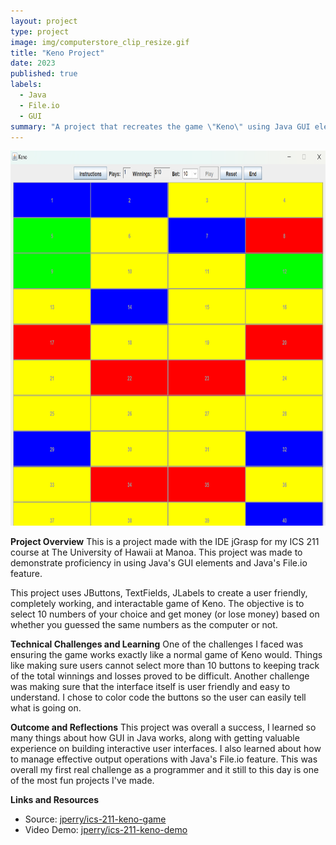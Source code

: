 ```yaml
---
layout: project
type: project
image: img/computerstore_clip_resize.gif
title: "Keno Project"
date: 2023
published: true
labels:
  - Java
  - File.io
  - GUI
summary: "A project that recreates the game \"Keno\" using Java GUI elements. Made for my ICS 211 course."
---
```

<img class="img-fluid" src="../img/keno.png" style="width: 1000px; height: 600px">

**Project Overview**
This is a project made with the IDE jGrasp for my ICS 211 course at The University of Hawaii at Manoa. This project was made to demonstrate proficiency in using Java's GUI elements and Java's File.io feature.

This project uses JButtons, TextFields, JLabels to create a user friendly, completely working, and interactable game of Keno. The objective is to select 10 numbers of your choice and get money (or lose money) based on whether you guessed the same numbers as the computer or not.

**Technical Challenges and Learning**
One of the challenges I faced was ensuring the game works exactly like a normal game of Keno would. Things like making sure users cannot select more than 10 buttons to keeping track of the total winnings and losses proved to be difficult. Another challenge was making sure that the interface itself is user friendly and easy to understand. I chose to color code the buttons so the user can easily tell what is going on.

**Outcome and Reflections**
This project was overall a success, I learned so many things about how GUI in Java works, along with getting valuable experience on building interactive user interfaces. I also learned about how to manage effective output operations with Java's File.io feature. This was overall my first real challenge as a programmer and it still to this day is one of the most fun projects I've made.

**Links and Resources**
- Source: <a href="https://github.com/jperry808/keno_game"><i class="large github icon "></i>jperry/ics-211-keno-game</a>
- Video Demo: <a href="https://youtu.be/G32Hf0j7oVI"><i class="large github icon "></i>jperry/ics-211-keno-demo</a>

